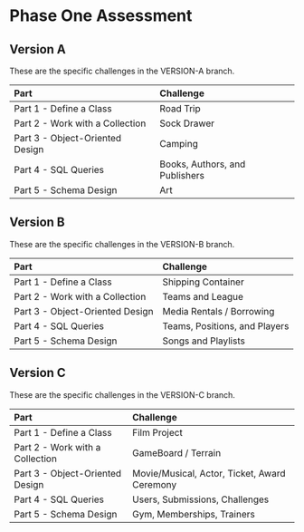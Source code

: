 # Phase One Assessment

## Version A
These are the specific challenges in the VERSION-A branch.

| Part                            | Challenge                      |
| :------------------------------ | :----------------------------- |
| Part 1 - Define a Class         | Road Trip                      |
| Part 2 - Work with a Collection | Sock Drawer                    |
| Part 3 - Object-Oriented Design | Camping                        |
| Part 4 - SQL Queries            | Books, Authors, and Publishers |
| Part 5 - Schema Design          | Art                            |


## Version B
These are the specific challenges in the VERSION-B branch.

| Part                            | Challenge                     |
| :------------------------------ | :---------------------------- |
| Part 1 - Define a Class         | Shipping Container            |
| Part 2 - Work with a Collection | Teams and League              |
| Part 3 - Object-Oriented Design | Media Rentals / Borrowing     |
| Part 4 - SQL Queries            | Teams, Positions, and Players |
| Part 5 - Schema Design          | Songs and Playlists           |

## Version C
These are the specific challenges in the VERSION-C branch.

| Part                            | Challenge                                     |
| :------------------------------ | :-------------------------------------------- |
| Part 1 - Define a Class         | Film Project                                  |
| Part 2 - Work with a Collection | GameBoard / Terrain                           |
| Part 3 - Object-Oriented Design | Movie/Musical, Actor, Ticket, Award Ceremony  |
| Part 4 - SQL Queries            | Users, Submissions, Challenges                |
| Part 5 - Schema Design          | Gym, Memberships, Trainers                    |
